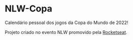# NLW-Copa
 Calendário pessoal dos jogos da Copa do Mundo de 2022!
 
 Projeto criado no evento NLW promovido pela [Rocketseat](https://rocketseat.com).
